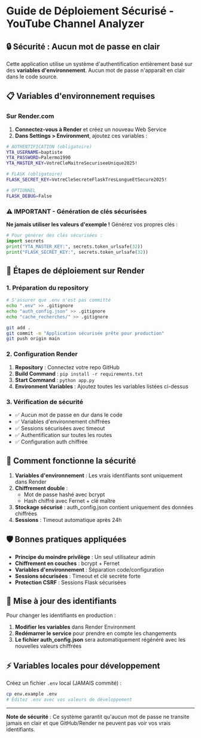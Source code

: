 # Guide de Déploiement Sécurisé - YouTube Channel Analyzer

## 🔒 Sécurité : Aucun mot de passe en clair

Cette application utilise un système d'authentification entièrement basé sur des **variables d'environnement**. Aucun mot de passe n'apparaît en clair dans le code source.

## 📋 Variables d'environnement requises

### Sur Render.com

1. **Connectez-vous à Render** et créez un nouveau Web Service
2. **Dans Settings > Environment**, ajoutez ces variables :

```bash
# AUTHENTIFICATION (obligatoire)
YTA_USERNAME=baptiste
YTA_PASSWORD=Palermo1990
YTA_MASTER_KEY=VotreCleMaitreSecuriseeUnique2025!

# FLASK (obligatoire)
FLASK_SECRET_KEY=VotreCleSecreteFlaskTresLongueEtSecure2025!

# OPTIONNEL
FLASK_DEBUG=False
```

### ⚠️ IMPORTANT - Génération de clés sécurisées

**Ne jamais utiliser les valeurs d'exemple !** Générez vos propres clés :

```python
# Pour générer des clés sécurisées :
import secrets
print("YTA_MASTER_KEY:", secrets.token_urlsafe(32))
print("FLASK_SECRET_KEY:", secrets.token_urlsafe(32))
```

## 🚀 Étapes de déploiement sur Render

### 1. Préparation du repository
```bash
# S'assurer que .env n'est pas committé
echo ".env" >> .gitignore
echo "auth_config.json" >> .gitignore
echo "cache_recherches/" >> .gitignore

git add .
git commit -m "Application sécurisée prête pour production"
git push origin main
```

### 2. Configuration Render
1. **Repository** : Connectez votre repo GitHub
2. **Build Command** : `pip install -r requirements.txt`
3. **Start Command** : `python app.py`
4. **Environment Variables** : Ajoutez toutes les variables listées ci-dessus

### 3. Vérification de sécurité
- ✅ Aucun mot de passe en dur dans le code
- ✅ Variables d'environnement chiffrées
- ✅ Sessions sécurisées avec timeout
- ✅ Authentification sur toutes les routes
- ✅ Configuration auth chiffrée

## 🔐 Comment fonctionne la sécurité

1. **Variables d'environnement** : Les vrais identifiants sont uniquement dans Render
2. **Chiffrement double** : 
   - Mot de passe hashé avec bcrypt
   - Hash chiffré avec Fernet + clé maître
3. **Stockage sécurisé** : auth_config.json contient uniquement des données chiffrées
4. **Sessions** : Timeout automatique après 24h

## 🛡️ Bonnes pratiques appliquées

- **Principe du moindre privilège** : Un seul utilisateur admin
- **Chiffrement en couches** : bcrypt + Fernet
- **Variables d'environnement** : Séparation code/configuration
- **Sessions sécurisées** : Timeout et clé secrète forte
- **Protection CSRF** : Sessions Flask sécurisées

## 🔄 Mise à jour des identifiants

Pour changer les identifiants en production :

1. **Modifier les variables** dans Render Environment
2. **Redémarrer le service** pour prendre en compte les changements
3. **Le fichier auth_config.json** sera automatiquement régénéré avec les nouvelles valeurs chiffrées

## ⚡ Variables locales pour développement

Créez un fichier `.env` local (JAMAIS commité) :

```bash
cp env.example .env
# Éditez .env avec vos valeurs de développement
```

---
**Note de sécurité** : Ce système garantit qu'aucun mot de passe ne transite jamais en clair et que GitHub/Render ne peuvent pas voir vos vrais identifiants. 